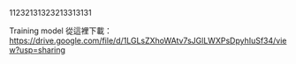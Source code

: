 11232131323213313131

Training model 從這裡下載：
https://drive.google.com/file/d/1LGLsZXhoWAtv7sJGlLWXPsDpyhIuSf34/view?usp=sharing
